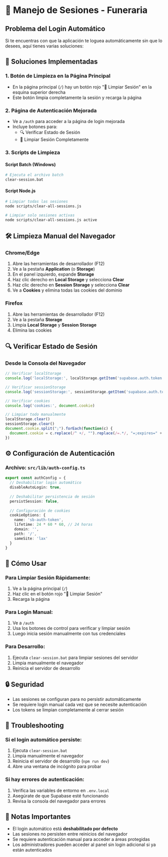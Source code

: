 # 🧹 Manejo de Sesiones - Funeraria

## Problema del Login Automático

Si te encuentras con que la aplicación te loguea automáticamente sin que lo desees, aquí tienes varias soluciones:

## 🔧 Soluciones Implementadas

### 1. Botón de Limpieza en la Página Principal
- En la página principal (`/`) hay un botón rojo "🧹 Limpiar Sesión" en la esquina superior derecha
- Este botón limpia completamente la sesión y recarga la página

### 2. Página de Autenticación Mejorada
- Ve a `/auth` para acceder a la página de login mejorada
- Incluye botones para:
  - 🔍 Verificar Estado de Sesión
  - 🧹 Limpiar Sesión Completamente

### 3. Scripts de Limpieza

#### Script Batch (Windows)
```bash
# Ejecuta el archivo batch
clear-session.bat
```

#### Script Node.js
```bash
# Limpiar todas las sesiones
node scripts/clear-all-sessions.js

# Limpiar solo sesiones activas
node scripts/clear-all-sessions.js active
```

## 🛠️ Limpieza Manual del Navegador

### Chrome/Edge
1. Abre las herramientas de desarrollador (F12)
2. Ve a la pestaña **Application** (o **Storage**)
3. En el panel izquierdo, expande **Storage**
4. Haz clic derecho en **Local Storage** y selecciona **Clear**
5. Haz clic derecho en **Session Storage** y selecciona **Clear**
6. Ve a **Cookies** y elimina todas las cookies del dominio

### Firefox
1. Abre las herramientas de desarrollador (F12)
2. Ve a la pestaña **Storage**
3. Limpia **Local Storage** y **Session Storage**
4. Elimina las cookies

## 🔍 Verificar Estado de Sesión

### Desde la Consola del Navegador
```javascript
// Verificar localStorage
console.log('localStorage:', localStorage.getItem('supabase.auth.token'))

// Verificar sessionStorage
console.log('sessionStorage:', sessionStorage.getItem('supabase.auth.token'))

// Verificar cookies
console.log('cookies:', document.cookie)

// Limpiar todo manualmente
localStorage.clear()
sessionStorage.clear()
document.cookie.split(";").forEach(function(c) { 
  document.cookie = c.replace(/^ +/, "").replace(/=.*/, "=;expires=" + new Date().toUTCString() + ";path=/"); 
})
```

## ⚙️ Configuración de Autenticación

### Archivo: `src/lib/auth-config.ts`
```typescript
export const authConfig = {
  // Deshabilitar login automático
  disableAutoLogin: true,
  
  // Deshabilitar persistencia de sesión
  persistSession: false,
  
  // Configuración de cookies
  cookieOptions: {
    name: 'sb-auth-token',
    lifetime: 24 * 60 * 60, // 24 horas
    domain: '',
    path: '/',
    sameSite: 'lax'
  }
}
```

## 🚀 Cómo Usar

### Para Limpiar Sesión Rápidamente:
1. Ve a la página principal (`/`)
2. Haz clic en el botón rojo "🧹 Limpiar Sesión"
3. Recarga la página

### Para Login Manual:
1. Ve a `/auth`
2. Usa los botones de control para verificar y limpiar sesión
3. Luego inicia sesión manualmente con tus credenciales

### Para Desarrollo:
1. Ejecuta `clear-session.bat` para limpiar sesiones del servidor
2. Limpia manualmente el navegador
3. Reinicia el servidor de desarrollo

## 🔒 Seguridad

- Las sesiones se configuran para no persistir automáticamente
- Se requiere login manual cada vez que se necesite autenticación
- Los tokens se limpian completamente al cerrar sesión

## 🐛 Troubleshooting

### Si el login automático persiste:
1. Ejecuta `clear-session.bat`
2. Limpia manualmente el navegador
3. Reinicia el servidor de desarrollo (`npm run dev`)
4. Abre una ventana de incógnito para probar

### Si hay errores de autenticación:
1. Verifica las variables de entorno en `.env.local`
2. Asegúrate de que Supabase esté funcionando
3. Revisa la consola del navegador para errores

## 📝 Notas Importantes

- El login automático está **deshabilitado por defecto**
- Las sesiones no persisten entre reinicios del navegador
- Se requiere autenticación manual para acceder a áreas protegidas
- Los administradores pueden acceder al panel sin login adicional si ya están autenticados 